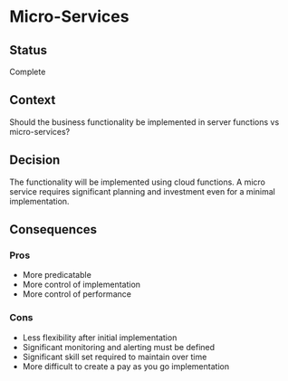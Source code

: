 # Micro-Services

## Status
Complete

## Context
Should the business functionality be implemented in server functions vs micro-services?

## Decision
The functionality will be implemented using cloud functions. A micro service requires significant planning and investment even for a minimal implementation.

## Consequences

### Pros
* More predicatable
* More control of implementation
* More control of performance

### Cons
* Less flexibility after initial implementation
* Significant monitoring and alerting must be defined
* Significant skill set required to maintain over time
* More difficult to create a pay as you go implementation